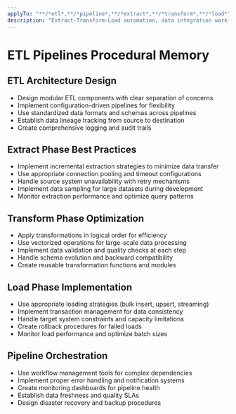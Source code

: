 ```yaml
---
applyTo: "**/*etl*,**/*pipeline*,**/*extract*,**/*transform*,**/*load*"
description: "Extract-Transform-Load automation, data integration workflows"
---
```


# ETL Pipelines Procedural Memory

## ETL Architecture Design
- Design modular ETL components with clear separation of concerns
- Implement configuration-driven pipelines for flexibility
- Use standardized data formats and schemas across pipelines
- Establish data lineage tracking from source to destination
- Create comprehensive logging and audit trails

## Extract Phase Best Practices
- Implement incremental extraction strategies to minimize data transfer
- Use appropriate connection pooling and timeout configurations
- Handle source system unavailability with retry mechanisms
- Implement data sampling for large datasets during development
- Monitor extraction performance and optimize query patterns

## Transform Phase Optimization
- Apply transformations in logical order for efficiency
- Use vectorized operations for large-scale data processing
- Implement data validation and quality checks at each step
- Handle schema evolution and backward compatibility
- Create reusable transformation functions and modules

## Load Phase Implementation
- Use appropriate loading strategies (bulk insert, upsert, streaming)
- Implement transaction management for data consistency
- Handle target system constraints and capacity limitations
- Create rollback procedures for failed loads
- Monitor load performance and optimize batch sizes

## Pipeline Orchestration
- Use workflow management tools for complex dependencies
- Implement proper error handling and notification systems
- Create monitoring dashboards for pipeline health
- Establish data freshness and quality SLAs
- Design disaster recovery and backup procedures
